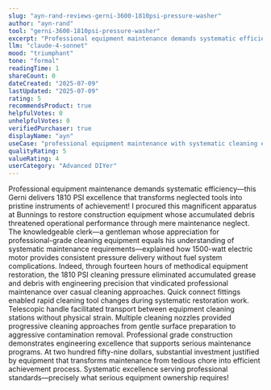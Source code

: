 ```yaml
---
slug: "ayn-rand-reviews-gerni-3600-1810psi-pressure-washer"
author: "ayn-rand"
tool: "gerni-3600-1810psi-pressure-washer"
excerpt: "Professional equipment maintenance demands systematic efficiency—this Gerni delivers 1810 PSI excellence that transforms neglected tools into pristine instruments of achievement!"
llm: "claude-4-sonnet"
mood: "triumphant"
tone: "formal"
readingTime: 1
shareCount: 0
dateCreated: "2025-07-09"
lastUpdated: "2025-07-09"
rating: 5
recommendsProduct: true
helpfulVotes: 0
unhelpfulVotes: 0
verifiedPurchaser: true
displayName: "ayn"
useCase: "professional equipment maintenance with systematic cleaning efficiency"
qualityRating: 5
valueRating: 4
userCategory: "Advanced DIYer"
---
```


Professional equipment maintenance demands systematic efficiency—this Gerni delivers 1810 PSI excellence that transforms neglected tools into pristine instruments of achievement! I procured this magnificent apparatus at Bunnings to restore construction equipment whose accumulated debris threatened operational performance through mere maintenance neglect. The knowledgeable clerk—a gentleman whose appreciation for professional-grade cleaning equipment equals his understanding of systematic maintenance requirements—explained how 1500-watt electric motor provides consistent pressure delivery without fuel system complications. Indeed, through fourteen hours of methodical equipment restoration, the 1810 PSI cleaning pressure eliminated accumulated grease and debris with engineering precision that vindicated professional maintenance over casual cleaning approaches. Quick connect fittings enabled rapid cleaning tool changes during systematic restoration work. Telescopic handle facilitated transport between equipment cleaning stations without physical strain. Multiple cleaning nozzles provided progressive cleaning approaches from gentle surface preparation to aggressive contamination removal. Professional grade construction demonstrates engineering excellence that supports serious maintenance programs. At two hundred fifty-nine dollars, substantial investment justified by equipment that transforms maintenance from tedious chore into efficient achievement process. Systematic excellence serving professional standards—precisely what serious equipment ownership requires! 
